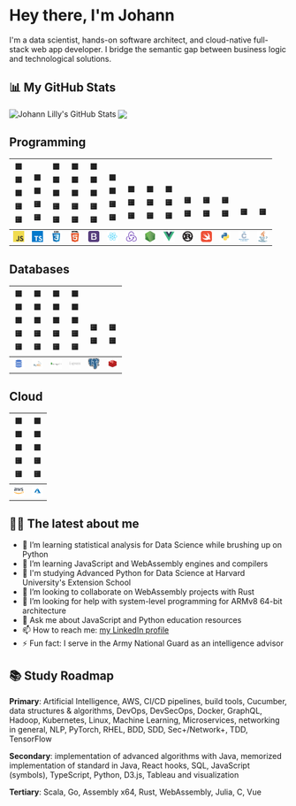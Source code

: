 # Hey there, I'm Johann

I'm a data scientist, hands-on software architect, and cloud-native full-stack web app developer. I bridge the semantic gap between business logic and technological solutions.

## 📊 My GitHub Stats

<img align="center" alt="Johann Lilly's GitHub Stats" src="https://github-readme-stats.vercel.app/api?username=johannlilly&show_icons=true&show_icons=true&include_all_commits=true&hide_border=true&theme=default" />
<img align="center" src="https://github-readme-stats.vercel.app/api/top-langs/?username=johannlilly&theme=default&hide_border=true&layout=compact" />

## Programming

| 🟩<br/>🟩<br/>🟩<br/>🟨<br/>🟨 | <br/>🟩<br/>🟩<br/>🟨<br/>🟨 | 🟩<br/>🟩<br/>🟩<br/>🟨<br/>🟨 | 🟩<br/>🟩<br/>🟩<br/>🟨<br/>🟨 | 🟩<br/>🟩<br/>🟩<br/>🟨<br/>🟨 | <br/>🟩<br/>🟩<br/>🟨<br/>🟨 | <br/><br/>🟩<br/>🟨<br/>🟨 | <br/><br/>🟩<br/>🟨<br/>🟨 | <br/><br/>🟩<br/>🟨<br/>🟨 | <br/><br/><br/>🟨<br/>🟨 | <br/><br/><br/>🟨<br/>🟨 | <br/><br/><br/>🟨<br/>🟨 | <br/><br/><br/><br/>🟨 | <br/><br/><br/><br/>🟨 |
|--|--|--|--|--|--|--|--|--|--|--|--|--|--|
|<code><!-- JavaScript --><img height="20" src="https://raw.githubusercontent.com/github/explore/80688e429a7d4ef2fca1e82350fe8e3517d3494d/topics/javascript/javascript.png"></code>|<code><!-- TypeScript --><img height="20" src="https://raw.githubusercontent.com/github/explore/80688e429a7d4ef2fca1e82350fe8e3517d3494d/topics/typescript/typescript.png"></code>|<code><!-- CSS --><img height="20" src="https://raw.githubusercontent.com/github/explore/5c058a388828bb5fde0bcafd4bc867b5bb3f26f3/topics/css/css.png"></code>|<code><!-- HTML --><img height="20" src="https://raw.githubusercontent.com/github/explore/5c058a388828bb5fde0bcafd4bc867b5bb3f26f3/topics/html/html.png"></code>|<code><!-- Bootstrap --><img height="20" src="https://raw.githubusercontent.com/github/explore/80688e429a7d4ef2fca1e82350fe8e3517d3494d/topics/bootstrap/bootstrap.png"></code>|<code><!-- React --><img height="20" src="https://raw.githubusercontent.com/github/explore/80688e429a7d4ef2fca1e82350fe8e3517d3494d/topics/react/react.png"></code>|<code><!-- Redux --><img height="20" src="https://raw.githubusercontent.com/github/explore/80688e429a7d4ef2fca1e82350fe8e3517d3494d/topics/redux/redux.png"></code>|<code><!-- Node --><img height="20" src="https://raw.githubusercontent.com/github/explore/80688e429a7d4ef2fca1e82350fe8e3517d3494d/topics/nodejs/nodejs.png"></code>|<code><!-- Vue --><img height="20" src="https://raw.githubusercontent.com/github/explore/80688e429a7d4ef2fca1e82350fe8e3517d3494d/topics/vue/vue.png"></code>|<code><!-- Rust --><img height="20" src="https://raw.githubusercontent.com/github/explore/80688e429a7d4ef2fca1e82350fe8e3517d3494d/topics/rust/rust.png"></code>|<code><!-- Swift --><img height="20" src="https://raw.githubusercontent.com/github/explore/80688e429a7d4ef2fca1e82350fe8e3517d3494d/topics/swift/swift.png"></code>|<code><!-- Python --><img height="20" src="https://raw.githubusercontent.com/github/explore/80688e429a7d4ef2fca1e82350fe8e3517d3494d/topics/python/python.png"></code>|<code><!-- C --><img height="20" src="https://raw.githubusercontent.com/github/explore/80688e429a7d4ef2fca1e82350fe8e3517d3494d/topics/c/c.png"></code>|<code><!-- Java --><img height="20" src="https://raw.githubusercontent.com/github/explore/80688e429a7d4ef2fca1e82350fe8e3517d3494d/topics/java/java.png"></code>|

## Databases

|🟩<br/>🟩<br/>🟩<br/>🟨<br/>🟨 | 🟩<br/>🟩<br/>🟩<br/>🟨<br/>🟨 | 🟩<br/>🟩<br/>🟩<br/>🟨<br/>🟨 | 🟩<br/>🟩<br/>🟩<br/>🟨<br/>🟨 | <br/><br/><br/>🟨<br/>🟨 | <br/><br/><br/>🟨<br/>🟨 |
|--|--|--|--|--|--|
|<code><!-- SQL --><img height="20" src="https://raw.githubusercontent.com/github/explore/80688e429a7d4ef2fca1e82350fe8e3517d3494d/topics/sql/sql.png"></code>|<code><!-- MySQL --><img height="20" src="https://raw.githubusercontent.com/github/explore/80688e429a7d4ef2fca1e82350fe8e3517d3494d/topics/mysql/mysql.png"></code>|<code><!-- MongoDB --><img height="20" src="https://raw.githubusercontent.com/github/explore/80688e429a7d4ef2fca1e82350fe8e3517d3494d/topics/mongodb/mongodb.png"></code>|<code><!-- Express --><img height="20" src="https://raw.githubusercontent.com/github/explore/80688e429a7d4ef2fca1e82350fe8e3517d3494d/topics/express/express.png"></code>|<code><!-- PostgreSQL --><img height="20" src="https://raw.githubusercontent.com/github/explore/80688e429a7d4ef2fca1e82350fe8e3517d3494d/topics/postgresql/postgresql.png"></code>|<code><!-- Redis --><img height="20" src="https://raw.githubusercontent.com/github/explore/80688e429a7d4ef2fca1e82350fe8e3517d3494d/topics/redis/redis.png"></code>|

## Cloud

|🟩<br/>🟩<br/>🟩<br/>🟨<br/>🟨 | 🟩<br/>🟩<br/>🟩<br/>🟨<br/>🟨 |
|--|--|
|<code><!-- AWS --><img height="20" src="https://raw.githubusercontent.com/github/explore/80688e429a7d4ef2fca1e82350fe8e3517d3494d/topics/aws/aws.png"></code>|<code><!-- Azure --><img height="20" src="https://raw.githubusercontent.com/github/explore/80688e429a7d4ef2fca1e82350fe8e3517d3494d/topics/azure/azure.png"></code>|

## 👨‍💻 The latest about me

- 🔭 I’m learning statistical analysis for Data Science while brushing up on Python
- 🌱 I’m learning JavaScript and WebAssembly engines and compilers
- 🏫 I'm studying Advanced Python for Data Science at Harvard University's Extension School 
- 👯 I’m looking to collaborate on WebAssembly projects with Rust
- 🤔 I’m looking for help with system-level programming for ARMv8 64-bit architecture
- 💬 Ask me about JavaScript and Python education resources
- 📫 How to reach me: [my LinkedIn profile](https://linkedin.com/in/johannlilly)
- ⚡ Fun fact: I serve in the Army National Guard as an intelligence advisor

## 📚 Study Roadmap

**Primary**: Artificial Intelligence, AWS, CI/CD pipelines, build tools, Cucumber, data structures & algorithms, DevOps, DevSecOps, Docker, GraphQL, Hadoop, Kubernetes, Linux, Machine Learning, Microservices, networking in general, NLP, PyTorch, RHEL, BDD, SDD, Sec+/Network+, TDD, TensorFlow

**Secondary**: implementation of advanced algorithms with Java, memorized implementation of standard in Java, React hooks, SQL, JavaScript (symbols), TypeScript, Python, D3.js, Tableau and visualization

**Tertiary**: Scala, Go, Assembly x64, Rust, WebAssembly, Julia, C, Vue

<!--
**johannlilly/johannlilly** is a ✨ _special_ ✨ repository because its `README.md` (this file) appears on your GitHub profile.

Here are some ideas to get you started:

- 🔭 I’m currently working on ...
- 🌱 I’m currently learning ...
- 👯 I’m looking to collaborate on ...
- 🤔 I’m looking for help with ...
- 💬 Ask me about ...
- 📫 How to reach me: ...
- 😄 Pronouns: ...
- ⚡ Fun fact: ...
-->
